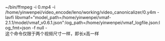 ~/bin/ffmpeg -i 0.mp4 -i /home/yinwenpei/video_encode/leno/working/video_canonicalizer/0.y4m -lavfi libvmaf="model_path=/home/yinwenpei/vmaf-2.1.1/model/vmaf_v0.6.1.json":log_path=/home/yinwenpei/vmaf_logfile.json:log_fmt=json -f null -  
这个命令仅限于两个视频尺寸一样，即长x高一样  


